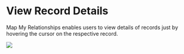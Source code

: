 # View Record Details

Map My Relationships enables users to view details of records just by hovering the cursor on the respective record.

![](<../../.gitbook/assets/Fea\_3 (2).png>)
